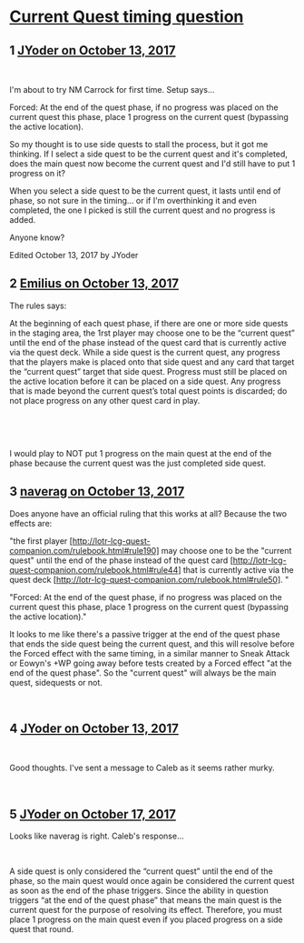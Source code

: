 # [Current Quest timing question](https://community.fantasyflightgames.com/topic/260704-current-quest-timing-question/)

## 1 [JYoder on October 13, 2017](https://community.fantasyflightgames.com/topic/260704-current-quest-timing-question/?do=findComment&comment=3023508)

 

I'm about to try NM Carrock for first time. Setup says...

Forced: At the end of the quest phase, if no progress was placed on the current quest this phase, place 1 progress on the current quest (bypassing the active location).

So my thought is to use side quests to stall the process, but it got me thinking. If I select a side quest to be the current quest and it's completed, does the main quest now become the current quest and I'd still have to put 1 progress on it?

When you select a side quest to be the current quest, it lasts until end of phase, so not sure in the timing... or if I'm overthinking it and even completed, the one I picked is still the current quest and no progress is added.

Anyone know?

Edited October 13, 2017 by JYoder

## 2 [Emilius on October 13, 2017](https://community.fantasyflightgames.com/topic/260704-current-quest-timing-question/?do=findComment&comment=3023674)

The rules says:

At the beginning of each quest phase, if there are one or more side quests in the staging area, the 1rst player may choose one to be the “current quest” until the end of the phase instead of the quest card that is currently active via the quest deck. While a side quest is the current quest, any progress that the players make is placed onto that side quest and any card that target the “current quest” target that side quest. Progress must still be placed on the active location before it can be placed on a side quest. Any progress that is made beyond the current quest’s total quest points is discarded; do not place progress on any other quest card in play. 

 

 

I would play to NOT put 1 progress on the main quest at the end of the phase because the current quest was the just completed side quest.

## 3 [naverag on October 13, 2017](https://community.fantasyflightgames.com/topic/260704-current-quest-timing-question/?do=findComment&comment=3023708)

Does anyone have an official ruling that this works at all? Because the two effects are:

"the first player [http://lotr-lcg-quest-companion.com/rulebook.html#rule190] may choose one to be the "current quest" until the end of the phase instead of the quest card [http://lotr-lcg-quest-companion.com/rulebook.html#rule44] that is currently active via the quest deck [http://lotr-lcg-quest-companion.com/rulebook.html#rule50]. "

"Forced: At the end of the quest phase, if no progress was placed on the current quest this phase, place 1 progress on the current quest (bypassing the active location)."

It looks to me like there's a passive trigger at the end of the quest phase that ends the side quest being the current quest, and this will resolve before the Forced effect with the same timing, in a similar manner to Sneak Attack  or Eowyn's +WP going away before tests created by a Forced effect "at the end of the quest phase". So the "current quest" will always be the main quest, sidequests or not.

 

## 4 [JYoder on October 13, 2017](https://community.fantasyflightgames.com/topic/260704-current-quest-timing-question/?do=findComment&comment=3024227)

 

Good thoughts. I've sent a message to Caleb as it seems rather murky.

 

## 5 [JYoder on October 17, 2017](https://community.fantasyflightgames.com/topic/260704-current-quest-timing-question/?do=findComment&comment=3029166)

Looks like naverag is right. Caleb's response...

 

A side quest is only considered the “current quest” until the end of the phase, so the main quest would once again be considered the current quest as soon as the end of the phase triggers. Since the ability in question triggers “at the end of the quest phase” that means the main quest is the current quest for the purpose of resolving its effect. Therefore, you must place 1 progress on the main quest even if you placed progress on a side quest that round.

